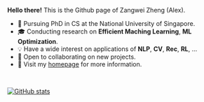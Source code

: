 **Hello there!** This is the Github page of Zangwei Zheng (Alex).

- 📖 Pursuing PhD in CS at the National University of Singapore.
- 🎓 Conducting research on **Efficient Maching Learning**, **ML Optimization**.
- 💡 Have a wide interest on applications of **NLP**, **CV**, **Rec**, **RL**, ...
- 👀 Open to collaborating on new projects.
- 💬 Visit my [homepage](https://zhengzangw.github.io/) for more information.

<br>

[![GitHub stats](https://github-readme-stats.vercel.app/api?username=zhengzangw&theme=radical)](https://github.com/anuraghazra/github-readme-stats)

<!---
zhengzangw/zhengzangw is a ✨ special ✨ repository because its `README.md` (this file) appears on your GitHub profile.
You can click the Preview link to take a look at your changes.
--->
